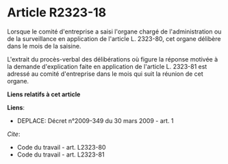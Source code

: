 # Article R2323-18

Lorsque le comité d'entreprise a saisi l'organe chargé de l'administration ou de la surveillance en application de l'article
L. 2323-80, cet organe délibère dans le mois de la saisine. 

L'extrait du procès-verbal des délibérations où figure la réponse motivée à la demande d'explication faite en application de
l'article L. 2323-81 est adressé au comité d'entreprise dans le mois qui suit la réunion de cet organe.

**Liens relatifs à cet article**

**Liens**:

  - DEPLACE: Décret n°2009-349 du 30 mars 2009 - art. 1

_Cite_:

  - Code du travail - art. L2323-80
  - Code du travail - art. L2323-81
